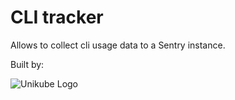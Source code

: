 # CLI tracker

Allows to collect cli usage data to a Sentry instance.

Built by:

<picture>
  <source media="(prefers-color-scheme: dark)" srcset="./assets/Unikube-Logo-H-White.png">
  <img alt="Unikube Logo" src="./assets/Unikube-Logo-H.png">
</picture>

